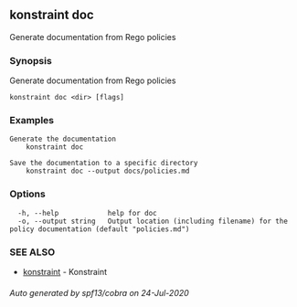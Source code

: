## konstraint doc

Generate documentation from Rego policies

### Synopsis

Generate documentation from Rego policies

```
konstraint doc <dir> [flags]
```

### Examples

```
Generate the documentation
	konstraint doc

Save the documentation to a specific directory
	konstraint doc --output docs/policies.md
```

### Options

```
  -h, --help            help for doc
  -o, --output string   Output location (including filename) for the policy documentation (default "policies.md")
```

### SEE ALSO

* [konstraint](konstraint.md)	 - Konstraint

###### Auto generated by spf13/cobra on 24-Jul-2020
